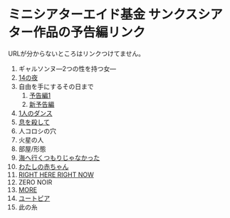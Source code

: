 # ミニシアターエイド基金 サンクスシアター作品の予告編リンク

URLが分からないところはリンクつけてません。

1. ギャルソンヌ―2つの性を持つ女―
1. [14の夜](https://www.youtube.com/watch?v=xEvRhQJ7y0c)
1. 自由を手にするその日まで
    1. [予告編1](https://www.youtube.com/watch?v=crYvnduS_Fs)
    1. [新予告編](https://www.youtube.com/watch?v=jf3XeEW4jDM)
1. [1人のダンス](https://www.youtube.com/watch?v=EIGcnB-gtKE)
1. [息を殺して](https://www.youtube.com/watch?v=WkcJ7Np9qOk)
1. 人コロシの穴
1. 火星の人
1. 部屋/形態
1. [海へ行くつもりじゃなかった](https://www.youtube.com/watch?v=nlT_nEdHHsU)
1. [わたしの赤ちゃん](https://www.youtube.com/watch?v=oHW4-uBLOas)
1. [RIGHT HERE RIGHT NOW](https://www.youtube.com/watch?v=4oRI1NcbfUE)
1. ZERO NOIR
1. [MORE](https://www.youtube.com/watch?v=390MIV2xf60)
1. [ユートピア](https://www.youtube.com/watch?v=UPtx5hTOR-8)
1. 此の糸
